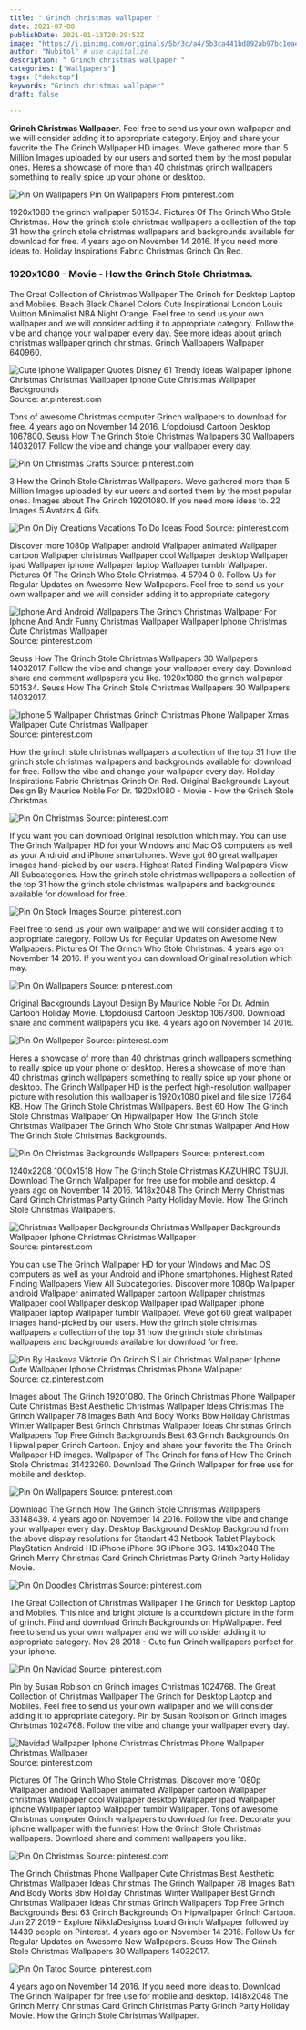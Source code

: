 ```yaml
---
title: " Grinch christmas wallpaper "
date: 2021-07-08
publishDate: 2021-01-13T20:29:52Z
image: "https://i.pinimg.com/originals/5b/3c/a4/5b3ca441bd892ab97bc1eae6b31f830d.jpg"
author: "Nubitol" # use capitalize
description: " Grinch christmas wallpaper "
categories: ["Wallpapers"]
tags: ["dekstop"]
keywords: "Grinch christmas wallpaper"
draft: false

---
```



**Grinch Christmas Wallpaper**. Feel free to send us your own wallpaper and we will consider adding it to appropriate category. Enjoy and share your favorite the The Grinch Wallpaper HD images. Weve gathered more than 5 Million Images uploaded by our users and sorted them by the most popular ones. Heres a showcase of more than 40 christmas grinch wallpapers something to really spice up your phone or desktop.

![Pin On Wallpapers](https://i.pinimg.com/originals/91/a5/1f/91a51f39f83cec8c277f1c9e7bd58245.png "Pin On Wallpapers")
Pin On Wallpapers From pinterest.com


1920x1080 the grinch wallpaper 501534. Pictures Of The Grinch Who Stole Christmas. How the grinch stole christmas wallpapers a collection of the top 31 how the grinch stole christmas wallpapers and backgrounds available for download for free. 4 years ago on November 14 2016. If you need more ideas to. Holiday Inspirations Fabric Christmas Grinch On Red.

### 1920x1080 - Movie - How the Grinch Stole Christmas.

The Great Collection of Christmas Wallpaper The Grinch for Desktop Laptop and Mobiles. Beach Black Chanel Сolors Cute Inspirational London Louis Vuitton Minimalist NBA Night Orange. Feel free to send us your own wallpaper and we will consider adding it to appropriate category. Follow the vibe and change your wallpaper every day. See more ideas about grinch christmas wallpaper grinch christmas. Grinch Wallpapers Wallpaper 640960.


![Cute Iphone Wallpaper Quotes Disney 61 Trendy Ideas Wallpaper Iphone Christmas Christmas Wallpaper Iphone Cute Christmas Wallpaper Backgrounds](https://i.pinimg.com/originals/9e/c9/c8/9ec9c859b20ca494c6d138df5d92c65f.jpg "Cute Iphone Wallpaper Quotes Disney 61 Trendy Ideas Wallpaper Iphone Christmas Christmas Wallpaper Iphone Cute Christmas Wallpaper Backgrounds")
Source: ar.pinterest.com

Tons of awesome Christmas computer Grinch wallpapers to download for free. 4 years ago on November 14 2016. Lfopdoiusd Cartoon Desktop 1067800. Seuss How The Grinch Stole Christmas Wallpapers 30 Wallpapers 14032017. Follow the vibe and change your wallpaper every day.

![Pin On Christmas Crafts](https://i.pinimg.com/originals/cb/9b/23/cb9b23172d3a31fe4be99dfdba7a409e.png "Pin On Christmas Crafts")
Source: pinterest.com

3 How the Grinch Stole Christmas Wallpapers. Weve gathered more than 5 Million Images uploaded by our users and sorted them by the most popular ones. Images about The Grinch 19201080. If you need more ideas to. 22 Images 5 Avatars 4 Gifs.

![Pin On Diy Creations Vacations To Do Ideas Food](https://i.pinimg.com/originals/da/28/bc/da28bcdf4326ab8424da0907ea6c2fcb.jpg "Pin On Diy Creations Vacations To Do Ideas Food")
Source: pinterest.com

Discover more 1080p Wallpaper android Wallpaper animated Wallpaper cartoon Wallpaper christmas Wallpaper cool Wallpaper desktop Wallpaper ipad Wallpaper iphone Wallpaper laptop Wallpaper tumblr Wallpaper. Pictures Of The Grinch Who Stole Christmas. 4 5794 0 0. Follow Us for Regular Updates on Awesome New Wallpapers. Feel free to send us your own wallpaper and we will consider adding it to appropriate category.

![Iphone And Android Wallpapers The Grinch Christmas Wallpaper For Iphone And Andr Funny Christmas Wallpaper Wallpaper Iphone Christmas Cute Christmas Wallpaper](https://i.pinimg.com/originals/71/93/62/719362ec21c3949f150923493e110778.jpg "Iphone And Android Wallpapers The Grinch Christmas Wallpaper For Iphone And Andr Funny Christmas Wallpaper Wallpaper Iphone Christmas Cute Christmas Wallpaper")
Source: pinterest.com

Seuss How The Grinch Stole Christmas Wallpapers 30 Wallpapers 14032017. Follow the vibe and change your wallpaper every day. Download share and comment wallpapers you like. 1920x1080 the grinch wallpaper 501534. Seuss How The Grinch Stole Christmas Wallpapers 30 Wallpapers 14032017.

![Iphone 5 Wallpaper Christmas Grinch Christmas Phone Wallpaper Xmas Wallpaper Cute Christmas Wallpaper](https://i.pinimg.com/originals/f5/93/c9/f593c9e95304b6395b6f86baede51fcc.jpg "Iphone 5 Wallpaper Christmas Grinch Christmas Phone Wallpaper Xmas Wallpaper Cute Christmas Wallpaper")
Source: pinterest.com

How the grinch stole christmas wallpapers a collection of the top 31 how the grinch stole christmas wallpapers and backgrounds available for download for free. Follow the vibe and change your wallpaper every day. Holiday Inspirations Fabric Christmas Grinch On Red. Original Backgrounds Layout Design By Maurice Noble For Dr. 1920x1080 - Movie - How the Grinch Stole Christmas.

![Pin On Christmas](https://i.pinimg.com/originals/57/5a/30/575a30ae3d05b188dfe9f8ce471a178b.jpg "Pin On Christmas")
Source: pinterest.com

If you want you can download Original resolution which may. You can use The Grinch Wallpaper HD for your Windows and Mac OS computers as well as your Android and iPhone smartphones. Weve got 60 great wallpaper images hand-picked by our users. Highest Rated Finding Wallpapers View All Subcategories. How the grinch stole christmas wallpapers a collection of the top 31 how the grinch stole christmas wallpapers and backgrounds available for download for free.

![Pin On Stock Images](https://i.pinimg.com/474x/93/65/96/936596c74afd24abb594091a0ad0bb26.jpg "Pin On Stock Images")
Source: pinterest.com

Feel free to send us your own wallpaper and we will consider adding it to appropriate category. Follow Us for Regular Updates on Awesome New Wallpapers. Pictures Of The Grinch Who Stole Christmas. 4 years ago on November 14 2016. If you want you can download Original resolution which may.

![Pin On Wallpapers](https://i.pinimg.com/originals/91/a5/1f/91a51f39f83cec8c277f1c9e7bd58245.png "Pin On Wallpapers")
Source: pinterest.com

Original Backgrounds Layout Design By Maurice Noble For Dr. Admin Cartoon Holiday Movie. Lfopdoiusd Cartoon Desktop 1067800. Download share and comment wallpapers you like. 4 years ago on November 14 2016.

![Pin On Wallpeper](https://i.pinimg.com/originals/95/d1/e5/95d1e53d8b16618126f1d7d5932bfa49.jpg "Pin On Wallpeper")
Source: pinterest.com

Heres a showcase of more than 40 christmas grinch wallpapers something to really spice up your phone or desktop. Heres a showcase of more than 40 christmas grinch wallpapers something to really spice up your phone or desktop. The Grinch Wallpaper HD is the perfect high-resolution wallpaper picture with resolution this wallpaper is 1920x1080 pixel and file size 17264 KB. How The Grinch Stole Christmas Wallpapers. Best 60 How The Grinch Stole Christmas Wallpaper On Hipwallpaper How The Grinch Stole Christmas Wallpaper The Grinch Who Stole Christmas Wallpaper And How The Grinch Stole Christmas Backgrounds.

![Pin On Christmas Backgrounds Wallpapers](https://i.pinimg.com/564x/92/ca/77/92ca77162e475b87a6db00a6439ddd07.jpg "Pin On Christmas Backgrounds Wallpapers")
Source: pinterest.com

1240x2208 1000x1518 How The Grinch Stole Christmas KAZUHIRO TSUJI. Download The Grinch Wallpaper for free use for mobile and desktop. 4 years ago on November 14 2016. 1418x2048 The Grinch Merry Christmas Card Grinch Christmas Party Grinch Party Holiday Movie. How The Grinch Stole Christmas Wallpapers.

![Christmas Wallpaper Backgrounds Christmas Wallpaper Backgrounds Wallpaper Iphone Christmas Christmas Wallpaper](https://i.pinimg.com/736x/73/e9/e7/73e9e7db2c01021b534df05128258653.jpg "Christmas Wallpaper Backgrounds Christmas Wallpaper Backgrounds Wallpaper Iphone Christmas Christmas Wallpaper")
Source: pinterest.com

You can use The Grinch Wallpaper HD for your Windows and Mac OS computers as well as your Android and iPhone smartphones. Highest Rated Finding Wallpapers View All Subcategories. Discover more 1080p Wallpaper android Wallpaper animated Wallpaper cartoon Wallpaper christmas Wallpaper cool Wallpaper desktop Wallpaper ipad Wallpaper iphone Wallpaper laptop Wallpaper tumblr Wallpaper. Weve got 60 great wallpaper images hand-picked by our users. How the grinch stole christmas wallpapers a collection of the top 31 how the grinch stole christmas wallpapers and backgrounds available for download for free.

![Pin By Haskova Viktorie On Grinch S Lair Christmas Wallpaper Iphone Cute Wallpaper Iphone Christmas Christmas Phone Wallpaper](https://i.pinimg.com/originals/af/94/77/af9477952281223166b07d5e98f91fcc.jpg "Pin By Haskova Viktorie On Grinch S Lair Christmas Wallpaper Iphone Cute Wallpaper Iphone Christmas Christmas Phone Wallpaper")
Source: cz.pinterest.com

Images about The Grinch 19201080. The Grinch Christmas Phone Wallpaper Cute Christmas Best Aesthetic Christmas Wallpaper Ideas Christmas The Grinch Wallpaper 78 Images Bath And Body Works Bbw Holiday Christmas Winter Wallpaper Best Grinch Christmas Wallpaper Ideas Christmas Grinch Wallpapers Top Free Grinch Backgrounds Best 63 Grinch Backgrounds On Hipwallpaper Grinch Cartoon. Enjoy and share your favorite the The Grinch Wallpaper HD images. Wallpaper of The Grinch for fans of How The Grinch Stole Christmas 31423260. Download The Grinch Wallpaper for free use for mobile and desktop.

![Pin On Wallpapers](https://i.pinimg.com/originals/97/45/50/9745500a82e328ed68e4d5eda55e4c6f.jpg "Pin On Wallpapers")
Source: pinterest.com

Download The Grinch How The Grinch Stole Christmas Wallpapers 33148439. 4 years ago on November 14 2016. Follow the vibe and change your wallpaper every day. Desktop Background Desktop Background from the above display resolutions for Standart 43 Netbook Tablet Playbook PlayStation Android HD iPhone iPhone 3G iPhone 3GS. 1418x2048 The Grinch Merry Christmas Card Grinch Christmas Party Grinch Party Holiday Movie.

![Pin On Doodles Christmas](https://i.pinimg.com/originals/75/40/9e/75409ef66f8811f7d49c0c9770863b50.png "Pin On Doodles Christmas")
Source: pinterest.com

The Great Collection of Christmas Wallpaper The Grinch for Desktop Laptop and Mobiles. This nice and bright picture is a countdown picture in the form of grinch. Find and download Grinch Backgrounds on HipWallpaper. Feel free to send us your own wallpaper and we will consider adding it to appropriate category. Nov 28 2018 - Cute fun Grinch wallpapers perfect for your iphone.

![Pin On Navidad](https://i.pinimg.com/originals/df/88/66/df8866e5ab2873e653639970ffe87e86.jpg "Pin On Navidad")
Source: pinterest.com

Pin by Susan Robison on Grinch images Christmas 1024768. The Great Collection of Christmas Wallpaper The Grinch for Desktop Laptop and Mobiles. Feel free to send us your own wallpaper and we will consider adding it to appropriate category. Pin by Susan Robison on Grinch images Christmas 1024768. Follow the vibe and change your wallpaper every day.

![Navidad Wallpaper Iphone Christmas Christmas Phone Wallpaper Christmas Wallpaper](https://i.pinimg.com/originals/83/13/79/831379fdc5024dfc3df76e39e84da529.jpg "Navidad Wallpaper Iphone Christmas Christmas Phone Wallpaper Christmas Wallpaper")
Source: pinterest.com

Pictures Of The Grinch Who Stole Christmas. Discover more 1080p Wallpaper android Wallpaper animated Wallpaper cartoon Wallpaper christmas Wallpaper cool Wallpaper desktop Wallpaper ipad Wallpaper iphone Wallpaper laptop Wallpaper tumblr Wallpaper. Tons of awesome Christmas computer Grinch wallpapers to download for free. Decorate your iphone wallpaper with the funniest How the Grinch Stole Christmas wallpapers. Download share and comment wallpapers you like.

![Pin On Christmas](https://i.pinimg.com/736x/ec/d5/cd/ecd5cd59fbd6566bb91f4262367cca40.jpg "Pin On Christmas")
Source: pinterest.com

The Grinch Christmas Phone Wallpaper Cute Christmas Best Aesthetic Christmas Wallpaper Ideas Christmas The Grinch Wallpaper 78 Images Bath And Body Works Bbw Holiday Christmas Winter Wallpaper Best Grinch Christmas Wallpaper Ideas Christmas Grinch Wallpapers Top Free Grinch Backgrounds Best 63 Grinch Backgrounds On Hipwallpaper Grinch Cartoon. Jun 27 2019 - Explore NikklaDesignss board Grinch Wallpaper followed by 14439 people on Pinterest. 4 years ago on November 14 2016. Follow Us for Regular Updates on Awesome New Wallpapers. Seuss How The Grinch Stole Christmas Wallpapers 30 Wallpapers 14032017.

![Pin On Tatoo](https://i.pinimg.com/originals/5b/3c/a4/5b3ca441bd892ab97bc1eae6b31f830d.jpg "Pin On Tatoo")
Source: pinterest.com

4 years ago on November 14 2016. If you need more ideas to. Download The Grinch Wallpaper for free use for mobile and desktop. 1418x2048 The Grinch Merry Christmas Card Grinch Christmas Party Grinch Party Holiday Movie. How the Grinch Stole Christmas Wallpaper.

